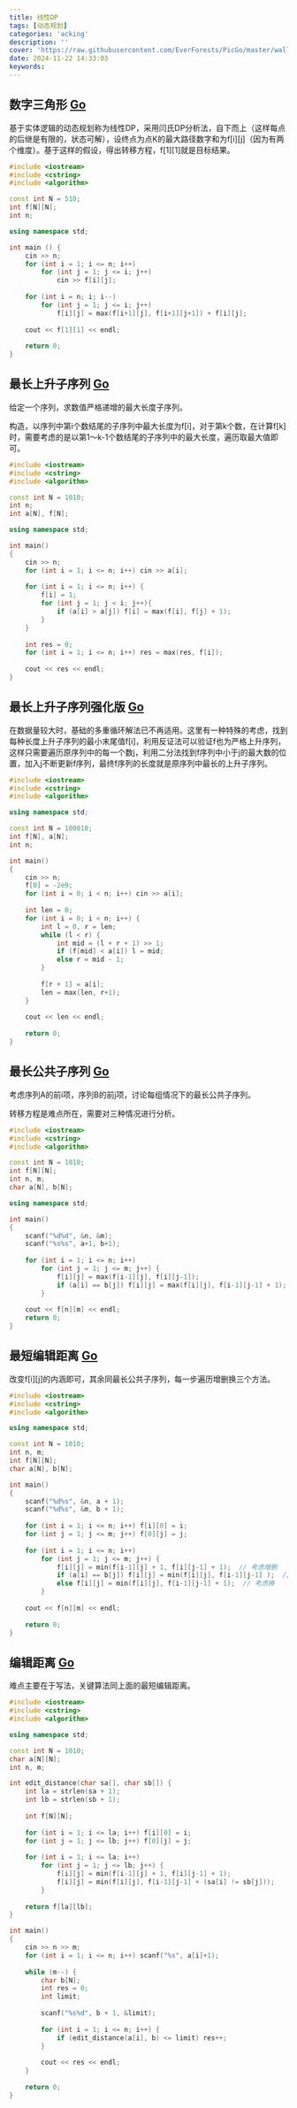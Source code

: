 ```yaml
---
title: 线性DP
tags: [动态规划]
categories: 'acking'
description: ''
cover: 'https://raw.githubusercontent.com/EverForests/PicGo/master/wallhaven-yx3w57.png'
date: 2024-11-22 14:33:03
keywords:
---
```


## 数字三角形 [Go](https://www.acwing.com/problem/content/900/)

基于实体逻辑的动态规划称为线性DP，采用闫氏DP分析法，自下而上（这样每点的后继是有限的，状态可解），设终点为点K的最大路径数字和为f[i][j]（因为有两个维度）。基于这样的假设，得出转移方程，f[1][1]就是目标结果。

```c++
#include <iostream>
#include <cstring>
#include <algorithm>

const int N = 510;
int f[N][N];
int n;

using namespace std;

int main () {
    cin >> n;
    for (int i = 1; i <= n; i++)
        for (int j = 1; j <= i; j++)
            cin >> f[i][j];
  
    for (int i = n; i; i--)
        for (int j = 1; j <= i; j++)
            f[i][j] = max(f[i+1][j], f[i+1][j+1]) + f[i][j];
  
    cout << f[1][1] << endl;
  
    return 0;
}
```

## 最长上升子序列 [Go](https://www.acwing.com/problem/content/897/)

给定一个序列，求数值严格递增的最大长度子序列。

构造，以序列中第i个数结尾的子序列中最大长度为f[i]，对于第k个数，在计算f[k]时，需要考虑的是以第1～k-1个数结尾的子序列中的最大长度，遍历取最大值即可。

```c++
#include <iostream>
#include <cstring>
#include <algorithm>

const int N = 1010;
int n;
int a[N], f[N];

using namespace std;

int main()
{
    cin >> n;
    for (int i = 1; i <= n; i++) cin >> a[i];
  
    for (int i = 1; i <= n; i++) {
        f[i] = 1;
        for (int j = 1; j < i; j++){
            if (a[i] > a[j]) f[i] = max(f[i], f[j] + 1);
        }
    }
  
    int res = 0;
    for (int i = 1; i <= n; i++) res = max(res, f[i]);
  
    cout << res << endl;
}
```

## 最长上升子序列强化版 [Go](https://www.acwing.com/problem/content/898/)

在数据量较大时，基础的多重循环解法已不再适用。这里有一种特殊的考虑，找到每种长度上升子序列的最小末尾值f[i]，利用反证法可以验证f也为严格上升序列，这样只需要遍历原序列中的每一个数j，利用二分法找到f序列中小于j的最大数的位置，加入j不断更新f序列，最终f序列的长度就是原序列中最长的上升子序列。

```c++
#include <iostream>
#include <cstring>
#include <algorithm>

using namespace std;

const int N = 100010;
int f[N], a[N];
int n;

int main()
{
    cin >> n;
    f[0] = -2e9;
    for (int i = 0; i < n; i++) cin >> a[i];
  
    int len = 0;
    for (int i = 0; i < n; i++) {
        int l = 0, r = len;
        while (l < r) {
            int mid = (l + r + 1) >> 1;
            if (f[mid] < a[i]) l = mid;
            else r = mid - 1;
        }
    
        f[r + 1] = a[i];
        len = max(len, r+1);
    }
  
    cout << len << endl;
  
    return 0;
}
```

## 最长公共子序列 [Go](https://www.acwing.com/problem/content/899/)

考虑序列A的前i项，序列B的前j项，讨论每组情况下的最长公共子序列。

转移方程是难点所在，需要对三种情况进行分析。

```c++
#include <iostream>
#include <cstring>
#include <algorithm>

const int N = 1010;
int f[N][N];
int n, m;
char a[N], b[N];

using namespace std;

int main()
{
    scanf("%d%d", &n, &m);
    scanf("%s%s", a+1, b+1);
  
    for (int i = 1; i <= n; i++)
        for (int j = 1; j <= m; j++) {
            f[i][j] = max(f[i-1][j], f[i][j-1]);
            if (a[i] == b[j]) f[i][j] = max(f[i][j], f[i-1][j-1] + 1);
        }
  
    cout << f[n][m] << endl;
    return 0;
}
```

## 最短编辑距离 [Go](https://www.acwing.com/problem/content/904/)

改变f[i][j]的内涵即可，其余同最长公共子序列，每一步遍历增删换三个方法。

```c++
#include <iostream>
#include <cstring>
#include <algorithm>

using namespace std;

const int N = 1010;
int n, m;
int f[N][N];
char a[N], b[N];

int main()
{
    scanf("%d%s", &n, a + 1);
    scanf("%d%s", &m, b + 1);
  
    for (int i = 1; i <= n; i++) f[i][0] = i;
    for (int j = 1; j <= m; j++) f[0][j] = j;
  
    for (int i = 1; i <= n; i++)
        for (int j = 1; j <= m; j++) {
            f[i][j] = min(f[i-1][j] + 1, f[i][j-1] + 1);  // 考虑增删
            if (a[i] == b[j]) f[i][j] = min(f[i][j], f[i-1][j-1] );  // 考虑无需操作
            else f[i][j] = min(f[i][j], f[i-1][j-1] + 1);  // 考虑换
        }
      
    cout << f[n][m] << endl;
  
    return 0;
}
```

## 编辑距离 [Go](https://www.acwing.com/problem/content/901/)

难点主要在于写法，关键算法同上面的最短编辑距离。

```c++
#include <iostream>
#include <cstring>
#include <algorithm>

using namespace std;

const int N = 1010;
char a[N][N];
int n, m;

int edit_distance(char sa[], char sb[]) {
    int la = strlen(sa + 1);
    int lb = strlen(sb + 1);
  
    int f[N][N];
  
    for (int i = 1; i <= la; i++) f[i][0] = i;
    for (int j = 1; j <= lb; j++) f[0][j] = j;
  
    for (int i = 1; i <= la; i++)
        for (int j = 1; j <= lb; j++) {
            f[i][j] = min(f[i-1][j] + 1, f[i][j-1] + 1);
            f[i][j] = min(f[i][j], f[i-1][j-1] + (sa[i] != sb[j]));
        }
      
    return f[la][lb];
}

int main()
{
    cin >> n >> m;
    for (int i = 1; i <= n; i++) scanf("%s", a[i]+1);
  
    while (m--) {
        char b[N];
        int res = 0;
        int limit;
      
        scanf("%s%d", b + 1, &limit);
      
        for (int i = 1; i <= n; i++) {
            if (edit_distance(a[i], b) <= limit) res++;
        }
      
        cout << res << endl;
    }
  
    return 0;
}
```
